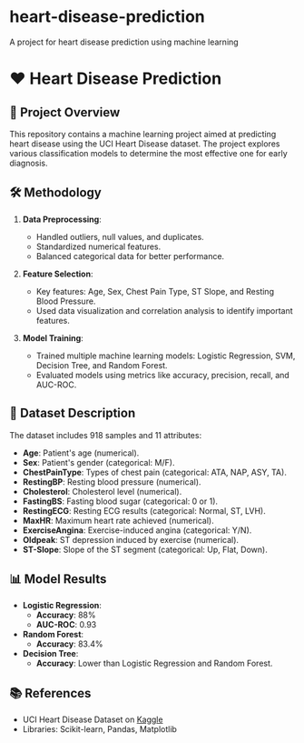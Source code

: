 # heart-disease-prediction
A project for heart disease prediction using machine learning
# ❤️ Heart Disease Prediction

## 📖 Project Overview
This repository contains a machine learning project aimed at predicting heart disease using the UCI Heart Disease dataset. The project explores various classification models to determine the most effective one for early diagnosis.

## 🛠️ Methodology
1. **Data Preprocessing**: 
   - Handled outliers, null values, and duplicates.
   - Standardized numerical features.
   - Balanced categorical data for better performance.
   
2. **Feature Selection**:
   - Key features: Age, Sex, Chest Pain Type, ST Slope, and Resting Blood Pressure.
   - Used data visualization and correlation analysis to identify important features.

3. **Model Training**:
   - Trained multiple machine learning models: Logistic Regression, SVM, Decision Tree, and Random Forest.
   - Evaluated models using metrics like accuracy, precision, recall, and AUC-ROC.

## 📂 Dataset Description
The dataset includes 918 samples and 11 attributes:
- **Age**: Patient's age (numerical).
- **Sex**: Patient's gender (categorical: M/F).
- **ChestPainType**: Types of chest pain (categorical: ATA, NAP, ASY, TA).
- **RestingBP**: Resting blood pressure (numerical).
- **Cholesterol**: Cholesterol level (numerical).
- **FastingBS**: Fasting blood sugar (categorical: 0 or 1).
- **RestingECG**: Resting ECG results (categorical: Normal, ST, LVH).
- **MaxHR**: Maximum heart rate achieved (numerical).
- **ExerciseAngina**: Exercise-induced angina (categorical: Y/N).
- **Oldpeak**: ST depression induced by exercise (numerical).
- **ST-Slope**: Slope of the ST segment (categorical: Up, Flat, Down).

## 📊 Model Results
- **Logistic Regression**:
  - **Accuracy**: 88%
  - **AUC-ROC**: 0.93
- **Random Forest**:
  - **Accuracy**: 83.4%
- **Decision Tree**:
  - **Accuracy**: Lower than Logistic Regression and Random Forest.

## 📚 References
- UCI Heart Disease Dataset on [Kaggle](https://www.kaggle.com/)
- Libraries: Scikit-learn, Pandas, Matplotlib
